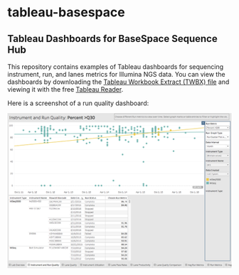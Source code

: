 # tableau-basespace

## Tableau Dashboards for BaseSpace Sequence Hub

This repository contains examples of Tableau dashboards for sequencing instrument, run, and lanes metrics for Illumina NGS data. You can view the dashboards by downloading the [Tableau Workbook Extract (TWBX) file](Sequncing%20Run%20Metrics%20Dashboards.twbx) and viewing it with the free [Tableau Reader](https://www.tableau.com/products/reader).

Here is a screenshot of a run quality dashboard:

![Tableau Run Quality Dashboard](https://github.com/ericsmith2500/tableau-basespace/blob/master/Run%20Quality%20Dashboard.png)
